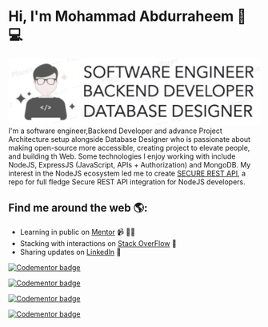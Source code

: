 # Hi, I'm Mohammad Abdurraheem 👋 💻

<img src="https://raw.githubusercontent.com/Abdurraheem/Abdurraheem/master/logo.png">
I'm a software engineer,Backend Developer and advance Project Architecture setup alongside Database Designer who is passionate about making open-source more accessible, creating project to elevate people, and building th Web. Some technologies I enjoy working with include NodeJS, ExpressJS (JavaScript, APIs + Authorization) and MongoDB. My interest in the NodeJS ecosystem led me to create <a href="https://github.com/Abdurraheem/REST-API-JWTWEB-TOKEN">SECURE REST API</a>, a repo for full fledge Secure REST API integration for NodeJS developers.


## Find me around the web 🌎:
- Learning in public on <a href="https://www.codementor.io/@mohammadraheem786">Mentor</a> 📹 ✍🏾
- Stacking with interactions on <a href="https://stackoverflow.com/users/6818157/mohammad-raheem">Stack OverFlow</a> 🏓
- Sharing updates on <a href="https://www.linkedin.com/in/786-mohammad-raheeem/">LinkedIn</a> 💼

<a href="https://www.codementor.io/@mohammadraheem786?refer=badge"><img src="https://www.codementor.io/m-badges/mohammadraheem786/im-a-cm-b.svg" alt="Codementor badge"></a>

<a href="https://www.codementor.io/@mohammadraheem786?refer=badge"><img src="https://www.codementor.io/m-badges/mohammadraheem786/contact-me.svg" alt="Codementor badge"></a>

<a href="https://www.codementor.io/@mohammadraheem786?refer=badge"><img src="https://www.codementor.io/m-badges/mohammadraheem786/book-session.svg" alt="Codementor badge"></a>

<a href="https://www.codementor.io/@mohammadraheem786?refer=badge"><img src="https://www.codementor.io/m-badges/mohammadraheem786/get-help.svg" alt="Codementor badge"></a>

<!--
**Abdurraheem/Abdurraheem** is a ✨ _special_ ✨ repository because its `README.md` (this file) appears on your GitHub profile.

Here are some ideas to get you started:

- 🔭 I’m currently working on ...
- 🌱 I’m currently learning ...
- 👯 I’m looking to collaborate on ...
- 🤔 I’m looking for help with ...
- 💬 Ask me about ...
- 📫 How to reach me: ...
- 😄 Pronouns: ...
- ⚡ Fun fact: ...
-->


